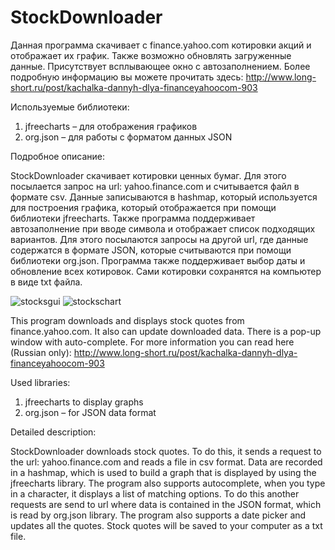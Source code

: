 # StockDownloader
Данная программа скачивает с finance.yahoo.com котировки акций и отображает их график. Также возможно обновлять загруженные данные. Присутствует всплывающее окно с автозаполнением. Более подробную информацию вы можете прочитать здесь: http://www.long-short.ru/post/kachalka-dannyh-dlya-financeyahoocom-903

Используемые библиотеки:  
1) jfreecharts – для отображения графиков  
2) org.json – для работы с форматом данных JSON

Подробное описание:  

StockDownloader скачивает котировки ценных бумаг. Для этого посылается запрос на url: yahoo.finance.com и считывается файл в формате csv. Данные записываются в hashmap, который используется для построения графика, который отображается при помощи библиотеки jfreecharts. Также программа поддерживает автозаполнение при вводе символа и отображает список подходящих вариантов. Для этого посылаются запросы на другой url, где данные содержатся в формате JSON, которые считываются при помощи библиотеки org.json. Программа также поддерживает выбор даты и обновление всех котировок. Сами котировки сохранятся на компьютер в виде txt файла.

![stocksgui](https://cloud.githubusercontent.com/assets/13558216/10944297/fc3830ae-8331-11e5-92b5-d30793b6348c.JPG)
![stockschart](https://cloud.githubusercontent.com/assets/13558216/10944296/fc310f5e-8331-11e5-9f85-8675409ac883.JPG)

This program downloads and displays stock quotes from finance.yahoo.com. It also can update downloaded data.
There is a pop-up window with auto-complete. For more information you can read here (Russian only): http://www.long-short.ru/post/kachalka-dannyh-dlya-financeyahoocom-903

Used libraries:  
1) jfreecharts to display graphs  
2) org.json – for JSON data format  

Detailed description: 

StockDownloader downloads stock quotes. To do this, it sends a request to the url: yahoo.finance.com and reads a file in csv format. Data are recorded in a hashmap, which is used to build a graph that is displayed by using the jfreecharts library. The program also supports autocomplete, when you type in a character, it displays a list of matching options. To do this another requests are send to url where data is contained in the JSON format, which is read by org.json library. The program also supports a date picker and updates all the quotes. Stock quotes will be saved to your computer as a txt file.


